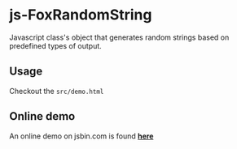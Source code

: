 # js-FoxRandomString
Javascript class's object that generates random strings based on predefined types of output.
## Usage
Checkout the `src/demo.html`
## Online demo
An online demo on jsbin.com is found [**here**](https://jsbin.com/sekozem/1/edit?html,js,output)
